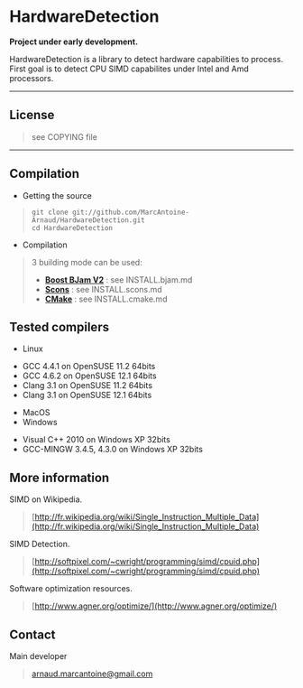 HardwareDetection
=================
**Project under early development.**
  
HardwareDetection is a library to detect hardware capabilities to process.  
First goal is to detect CPU SIMD capabilites under Intel and Amd processors.  

___
License
-------
>see COPYING file

___
Compilation
-----------

- Getting the source
>    `git clone git://github.com/MarcAntoine-Arnaud/HardwareDetection.git`  
>    `cd HardwareDetection`  

- Compilation
> 3 building mode can be used:
> - [**Boost BJam V2**](http://www.boost.org/boost-build2/) : see INSTALL.bjam.md
> - [**Scons**](http://www.scons.org/) : see INSTALL.scons.md
> - [**CMake**](http://www.cmake.org/) : see INSTALL.cmake.md


Tested compilers
----------------
- Linux
 + GCC 4.4.1 on OpenSUSE 11.2 64bits
 + GCC 4.6.2 on OpenSUSE 12.1 64bits
 + Clang 3.1 on OpenSUSE 11.2 64bits
 + Clang 3.1 on OpenSUSE 12.1 64bits
- MacOS
- Windows
 + Visual C++ 2010 on Windows XP 32bits
 + GCC-MINGW 3.4.5, 4.3.0 on Windows XP 32bits


More information  
----------------

SIMD on Wikipedia.  
>[http://fr.wikipedia.org/wiki/Single_Instruction_Multiple_Data](http://fr.wikipedia.org/wiki/Single_Instruction_Multiple_Data)  
  
SIMD Detection.  
>[http://softpixel.com/~cwright/programming/simd/cpuid.php](http://softpixel.com/~cwright/programming/simd/cpuid.php)  
  
Software optimization resources.  
>[http://www.agner.org/optimize/](http://www.agner.org/optimize/)  
  
  
Contact
-------
Main developer  
> [arnaud.marcantoine@gmail.com](mailto:arnaud.marcantoine@gmail.com)  
